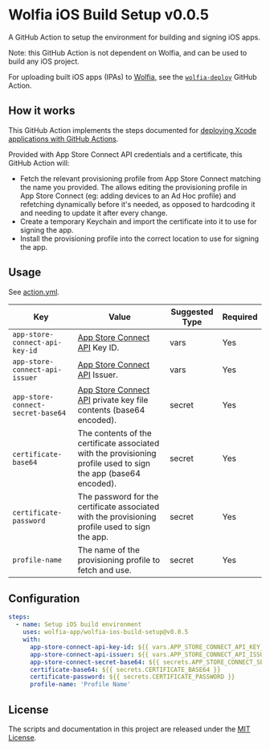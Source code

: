# Wolfia iOS Build Setup v0.0.5

A GitHub Action to setup the environment for building and signing iOS apps.

Note: this GitHub Action is not dependent on Wolfia, and can be used to build any iOS project.

For uploading built iOS apps (IPAs) to [Wolfia](https://wolfia.com), see the [`wolfia-deploy`](https://github.com/wolfia-app/wolfia-deploy) GitHub Action.

## How it works

This GitHub Action implements the steps documented for [deploying Xcode applications with GitHub Actions](https://docs.github.com/en/actions/deployment/deploying-xcode-applications/installing-an-apple-certificate-on-macos-runners-for-xcode-development).

Provided with App Store Connect API credentials and a certificate, this GitHub Action will:

- Fetch the relevant provisioning profile from App Store Connect matching the name you provided. The allows editing the provisioning profile in App Store Connect (eg: adding devices to an Ad Hoc profile) and refetching dynamically before it's needed, as opposed to hardcoding it and needing to update it after every change.
- Create a temporary Keychain and import the certificate into it to use for signing the app.
- Install the provisioning profile into the correct location to use for signing the app.

## Usage

See [action.yml](action.yml).

| Key                               | Value                                                                                                                                                                         | Suggested Type | Required |
| --------------------------------- | ----------------------------------------------------------------------------------------------------------------------------------------------------------------------------- | -------------- | -------- |
| `app-store-connect-api-key-id`    | [App Store Connect API](https://developer.apple.com/documentation/appstoreconnectapi/creating_api_keys_for_app_store_connect_api) Key ID.                                     | vars           | Yes      |
| `app-store-connect-api-issuer`    | [App Store Connect API](https://developer.apple.com/documentation/appstoreconnectapi/creating_api_keys_for_app_store_connect_api) Issuer.                                     | vars           | Yes      |
| `app-store-connect-secret-base64` | [App Store Connect API](https://developer.apple.com/documentation/appstoreconnectapi/creating_api_keys_for_app_store_connect_api) private key file contents (base64 encoded). | secret         | Yes      |
| `certificate-base64`              | The contents of the certificate associated with the provisioning profile used to sign the app (base64 encoded).                                                               | secret         | Yes      |
| `certificate-password`            | The password for the certificate associated with the provisioning profile used to sign the app.                                                                               | secret         | Yes      |
| `profile-name`                    | The name of the provisioning profile to fetch and use.                                                                                                                        | secret         | Yes      |

## Configuration

```yaml
steps:
  - name: Setup iOS build environment
    uses: wolfia-app/wolfia-ios-build-setup@v0.0.5
    with:
      app-store-connect-api-key-id: ${{ vars.APP_STORE_CONNECT_API_KEY_ID }}
      app-store-connect-api-issuer: ${{ vars.APP_STORE_CONNECT_API_ISSUER }}
      app-store-connect-secret-base64: ${{ secrets.APP_STORE_CONNECT_SECRET_BASE64 }}
      certificate-base64: ${{ secrets.CERTIFICATE_BASE64 }}
      certificate-password: ${{ secrets.CERTIFICATE_PASSWORD }}
      profile-name: 'Profile Name'
```

## License

The scripts and documentation in this project are released under the [MIT License](LICENSE).
